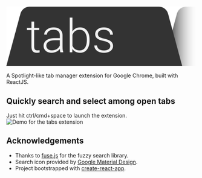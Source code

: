![Logo for the tabs extension](./public/Assets/logo.svg)

A Spotlight-like tab manager extension for Google Chrome, built with ReactJS.

## Quickly search and select among open tabs
Just hit ctrl/cmd+space to launch the extension.
![Demo for the tabs extension](./public/Assets/tabs_demo.gif)


## Acknowledgements
- Thanks to [fuse.js](http://fusejs.io/) for the fuzzy search library.
- Search icon provided by [Google Material Design](https://material.io/).
- Project bootstrapped with [create-react-app](https://github.com/facebook/create-react-app).

